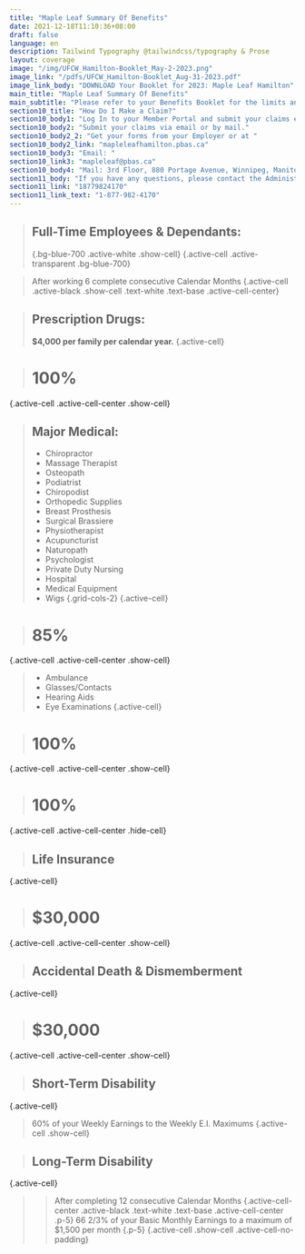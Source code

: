 ```yaml
---
title: "Maple Leaf Summary Of Benefits"
date: 2021-12-18T11:10:36+08:00
draft: false
language: en
description: Tailwind Typography @tailwindcss/typography & Prose
layout: coverage
image: "/img/UFCW_Hamilton-Booklet_May-2-2023.png"
image_link: "/pdfs/UFCW_Hamilton-Booklet_Aug-31-2023.pdf"
image_link_body: "DOWNLOAD Your Booklet for 2023: Maple Leaf Hamilton"
main_title: "Maple Leaf Summary Of Benefits"
main_subtitle: "Please refer to your Benefits Booklet for the limits and requirements of the following Benefits."
section10_title: "How Do I Make a Claim?"
section10_body1: "Log In to your Member Portal and submit your claims electronically."
section10_body2: "Submit your claims via email or by mail."
section10_body2_2: "Get your forms from your Employer or at "
section10_body2_link: "mapleleafhamilton.pbas.ca"
section10_body3: "Email: "
section10_link3: "mapleleaf@pbas.ca"
section10_body4: "Mail: 3rd Floor, 880 Portage Avenue, Winnipeg, Manitoba R3G 0P1"
section11_body: "If you have any questions, please contact the Administrator "
section11_link: "18779824170"
section11_link_text: "1-877-982-4170"
---
```


>## Full-Time Employees & Dependants:
>{.bg-blue-700 .active-white .show-cell}
{.active-cell .active-transparent .bg-blue-700}

>After working 6 complete consecutive Calendar Months
{.active-cell .active-black .show-cell .text-white .text-base .active-cell-center}

>## Prescription Drugs:
>**$4,000 per family per calendar year.**
{.active-cell}

># 100%
{.active-cell .active-cell-center .show-cell}

>## Major Medical:
>- Chiropractor
>- Massage Therapist
>- Osteopath
>- Podiatrist
>- Chiropodist
>- Orthopedic Supplies
>- Breast Prosthesis
>- Surgical Brassiere
>- Physiotherapist
>- Acupuncturist
>- Naturopath
>- Psychologist
>- Private Duty Nursing
>- Hospital
>- Medical Equipment
>- Wigs
>{.grid-cols-2}
{.active-cell}

># 85%
{.active-cell .active-cell-center .show-cell}

>- Ambulance
>- Glasses/Contacts
>- Hearing Aids
>- Eye Examinations
{.active-cell}

># 100%
{.active-cell .active-cell-center .show-cell}

># 100%
{.active-cell .active-cell-center .hide-cell}

>## Life Insurance
{.active-cell}

># $30,000
{.active-cell .active-cell-center .show-cell}

>## Accidental Death & Dismemberment
{.active-cell}

># $30,000
{.active-cell .active-cell-center .show-cell}

>## Short-Term Disability
{.active-cell}

>60% of your Weekly Earnings to the Weekly E.I. Maximums
{.active-cell .show-cell}

>## Long-Term Disability
{.active-cell}

>>After completing 12 consecutive Calendar Months
>{.active-cell-center .active-black .text-white .text-base .active-cell-center .p-5}
>>66 2/3% of your Basic Monthly Earnings to a maximum of $1,500 per month
>{.p-5}
{.active-cell .show-cell .active-cell-no-padding}

